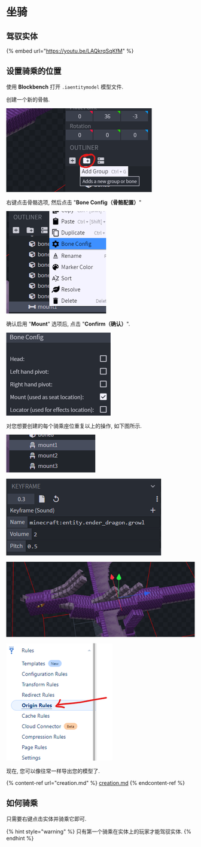 # 坐骑

## 驾驭实体

{% embed url="https://youtu.be/LAQkrqSqKfM" %}

## 设置骑乘的位置

使用 **Blockbench** 打开 `.iaentitymodel` 模型文件.

创建一个新的骨骼.

![](<../../../../.gitbook/assets/image (75) (1) (1) (1).png>)

右键点击骨骼选项, 然后点击 "**Bone Config（骨骼配置）**"

![](<../../../../.gitbook/assets/image (77) (1).png>)

确认启用 "**Mount**" 选项后, 点击 "**Confirm（确认）**".

![](<../../../../.gitbook/assets/image (73) (1).png>)

对您想要创建的每个骑乘座位重复以上的操作, 如下图所示.

![](<../../../../.gitbook/assets/image (82) (1).png>)

![](<../../../../.gitbook/assets/image (53).png>)

![](<../../../../.gitbook/assets/image (89) (1) (1).png>)

![](<../../../../.gitbook/assets/image (40).png>)

现在, 您可以像往常一样导出您的模型了.

{% content-ref url="creation.md" %}
[creation.md](creation.md)
{% endcontent-ref %}

## 如何骑乘

只需要右键点击实体并骑乘它即可.

{% hint style="warning" %}
只有第一个骑乘在实体上的玩家才能驾驭实体.
{% endhint %}
